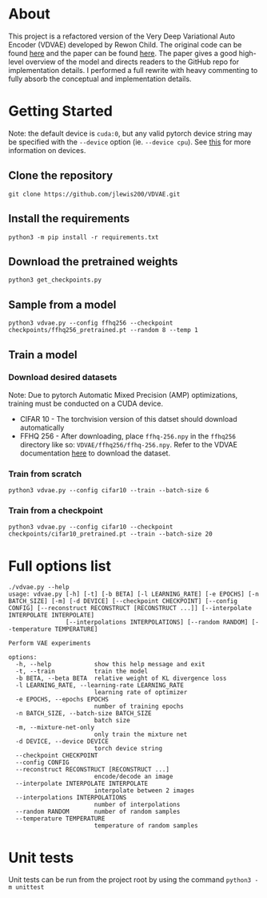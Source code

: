 # About
This project is a refactored version of the Very Deep Variational Auto Encoder (VDVAE) developed by Rewon Child.  The original code can be found [here](https://github.com/openai/vdvae) and the paper can be found [here](https://arxiv.org/abs/2011.10650).  The paper gives a good high-level overview of the model and directs readers to the GitHub repo for implementation details.  I performed a full rewrite with heavy commenting to fully absorb the conceptual and implementation details.

# Getting Started

Note:  the default device is `cuda:0`, but any valid pytorch device string may be
specified with the `--device` option (ie. `--device cpu`).  See [this](https://pytorch.org/docs/stable/tensor_attributes.html#torch.device) for more information on devices.

## Clone the repository
`git clone https://github.com/jlewis200/VDVAE.git`

## Install the requirements
`python3 -m pip install -r requirements.txt`

## Download the pretrained weights
`python3 get_checkpoints.py`

## Sample from a model
`python3 vdvae.py --config ffhq256 --checkpoint checkpoints/ffhq256_pretrained.pt --random 8 --temp 1`

## Train a model

### Download desired datasets
Note:  Due to pytorch Automatic Mixed Precision (AMP) optimizations, training must be conducted on a CUDA device.

 - CIFAR 10 - The torchvision version of this datset should download automatically
 - FFHQ 256 - After downloading, place `ffhq-256.npy` in the `ffhq256` directory like so:  `VDVAE/ffhq256/ffhq-256.npy`.  Refer to the VDVAE documentation [here](https://github.com/openai/vdvae#setup) to download the dataset.

### Train from scratch
`python3 vdvae.py --config cifar10 --train --batch-size 6`

### Train from a checkpoint
`python3 vdvae.py --config cifar10 --checkpoint checkpoints/cifar10_pretrained.pt --train --batch-size 20`

# Full options list
```
./vdvae.py --help
usage: vdvae.py [-h] [-t] [-b BETA] [-l LEARNING_RATE] [-e EPOCHS] [-n BATCH_SIZE] [-m] [-d DEVICE] [--checkpoint CHECKPOINT] [--config CONFIG] [--reconstruct RECONSTRUCT [RECONSTRUCT ...]] [--interpolate INTERPOLATE INTERPOLATE]
                [--interpolations INTERPOLATIONS] [--random RANDOM] [--temperature TEMPERATURE]

Perform VAE experiments

options:
  -h, --help            show this help message and exit
  -t, --train           train the model
  -b BETA, --beta BETA  relative weight of KL divergence loss
  -l LEARNING_RATE, --learning-rate LEARNING_RATE
                        learning rate of optimizer
  -e EPOCHS, --epochs EPOCHS
                        number of training epochs
  -n BATCH_SIZE, --batch-size BATCH_SIZE
                        batch size
  -m, --mixture-net-only
                        only train the mixture net
  -d DEVICE, --device DEVICE
                        torch device string
  --checkpoint CHECKPOINT
  --config CONFIG
  --reconstruct RECONSTRUCT [RECONSTRUCT ...]
                        encode/decode an image
  --interpolate INTERPOLATE INTERPOLATE
                        interpolate between 2 images
  --interpolations INTERPOLATIONS
                        number of interpolations
  --random RANDOM       number of random samples
  --temperature TEMPERATURE
                        temperature of random samples
```

# Unit tests
Unit tests can be run from the project root by using the command
`python3 -m unittest`
